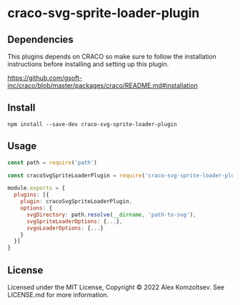 # craco-svg-sprite-loader-plugin

## Dependencies

This plugins depends on CRACO so make sure to follow the installation instructions before installing and setting up this plugin.

https://github.com/gsoft-inc/craco/blob/master/packages/craco/README.md#installation

## Install

```
npm install --save-dev craco-svg-sprite-loader-plugin
```

## Usage

```javascript
const path = require('path')

const cracoSvgSpriteLoaderPlugin = require('craco-svg-sprite-loader-plugin')

module.exports = {
  plugins: [{
    plugin: cracoSvgSpriteLoaderPlugin,
    options: {
      svgDirectory: path.resolve(__dirname, 'path-to-svg'),
      svgSpriteLoaderOptions: {...},
      svgoLoaderOptions: {...}
    }
  }]
}
```

## License

Licensed under the MIT License, Copyright ©️ 2022 Alex Komzoltsev. See LICENSE.md for more information.
